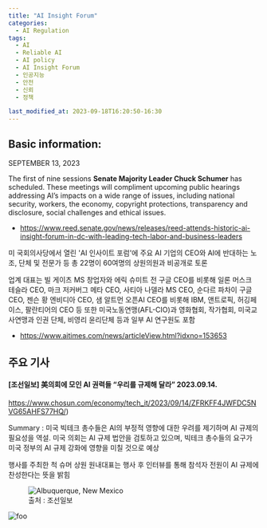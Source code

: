 ```yaml
---
title: "AI Insight Forum"
categories:
  - AI Regulation
tags:
  - AI
  - Reliable AI
  - AI policy
  - AI Insight Forum
  - 인공지능
  - 안전
  - 신뢰
  - 정책

last_modified_at: 2023-09-18T16:20:50-16:30
---
```

## Basic information: 
SEPTEMBER 13, 2023

The first of nine sessions <strong> Senate Majority Leader Chuck Schumer</strong> has scheduled. These meetings will compliment upcoming public hearings addressing AI’s impacts on a wide range of issues, including national security, workers, the economy, copyright protections, transparency and disclosure, social challenges and ethical issues. 
* https://www.reed.senate.gov/news/releases/reed-attends-historic-ai-insight-forum-in-dc-with-leading-tech-labor-and-business-leaders


미 국회의사당에서 열린 'AI 인사이트 포럼'에 주요 AI 기업의 CEO와 AI에 반대하는 노조, 단체 및 전문가 등 총 22명이 60여명의 상원의원과 비공개로 토론 

업계 대표는 빌 게이츠 MS 창업자와 에릭 슈미트 전 구글 CEO를 비롯해 일론 머스크 테슬라 CEO, 마크 저커버그 메타 CEO, 사티아 나델라 MS CEO, 순다르 파차이 구글 CEO, 젠슨 황 엔비디아 CEO, 샘 알트먼 오픈AI CEO를 비롯해 IBM, 앤트로픽, 허깅페이스, 팔란티어의 CEO 등
또한 미국노동연맹(AFL-CIO)과 영화협회, 작가협회, 미국교사연맹과 인권 단체, 비영리 윤리단체 등과 일부 AI 연구원도 포함
 
* https://www.aitimes.com/news/articleView.html?idxno=153653


## 주요 기사
#### [조선일보] 美의회에 모인 AI 권력들 “우리를 규제해 달라” 2023.09.14.

https://www.chosun.com/economy/tech_it/2023/09/14/ZFRKFF4JWFDC5NVG65AHFS77HQ/) 
   
Summary :  미국 빅테크 총수들은 AI의 부정적 영향에 대한 우려를 제기하며 AI 규제의 필요성을 역설. 미국 의회는 AI 규제 법안을 검토하고 있으며, 빅테크 총수들의 요구가 미국 정부의 AI 규제 강화에 영향을 미칠 것으로 예상
  
  행사를 주최한 척 슈머 상원 원내대표는 행사 후 인터뷰를 통해 참석자 전원이 AI 규제에 찬성한다는 뜻을 밝힘

<figure>
    <img src="https://images.chosun.com/resizer/KCW6rQfi67Yzi8Qtsgql0zwRAwM=/480x365/smart/cloudfront-ap-northeast-1.images.arcpublishing.com/chosun/BEULKYTPAFHYJFAHLOZSI7KBRU.png"
         alt="Albuquerque, New Mexico">
    <figcaption> 출처 : 조선일보</figcaption>
</figure>

  ![foo](https://images.chosun.com/resizer/sKx3zD2LRZvKpS4zvwOEfE78Jqg=/480x1699/smart/cloudfront-ap-northeast-1.images.arcpublishing.com/chosun/V4DSLNK43VCY7GSNKIB5OENFOU.png)

   
    
 


